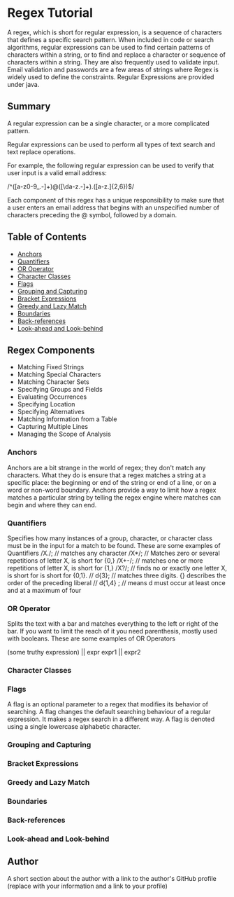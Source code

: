# Regex Tutorial

A regex, which is short for regular expression, is a sequence of characters that defines a specific search pattern. When included in code or search algorithms, regular expressions can be used to find certain patterns of characters within a string, or to find and replace a character or sequence of characters within a string. They are also frequently used to validate input.
Email validation and passwords are a few areas of strings where Regex is widely used to define the constraints. Regular Expressions are provided under java.



## Summary

A regular expression can be a single character, or a more complicated pattern.

Regular expressions can be used to perform all types of text search and text replace operations.

For example, the following regular expression can be used to verify that user input is a valid email address:

/^([a-z0-9_\.-]+)@([\da-z\.-]+)\.([a-z\.]{2,6})$/

Each component of this regex has a unique responsibility to make sure that a user enters an email address that begins with an unspecified number of characters preceding the @ symbol, followed by a domain.

## Table of Contents

- [Anchors](#anchors)
- [Quantifiers](#quantifiers)
- [OR Operator](#or-operator)
- [Character Classes](#character-classes)
- [Flags](#flags)
- [Grouping and Capturing](#grouping-and-capturing)
- [Bracket Expressions](#bracket-expressions)
- [Greedy and Lazy Match](#greedy-and-lazy-match)
- [Boundaries](#boundaries)
- [Back-references](#back-references)
- [Look-ahead and Look-behind](#look-ahead-and-look-behind)

## Regex Components
* Matching Fixed Strings
* Matching Special Characters
* Matching Character Sets
* Specifying Groups and Fields
* Evaluating Occurrences
* Specifying Location
* Specifying Alternatives
* Matching Information from a Table
* Capturing Multiple Lines
* Managing the Scope of Analysis

### Anchors
Anchors are a bit strange in the world of regex; they don't match any characters. What they do is ensure that a regex matches a string at a specific place: the beginning or end of the string or end of a line, or on a word or non-word boundary.
Anchors provide a way to limit how a regex matches a particular string by telling the regex engine where matches can begin and where they can end.

### Quantifiers
Specifies how many instances of a group, character, or character class must be in the input for a match to be found.
These are some examples of Quantifiers /X./; // matches any character /X*/; // Matches zero or several repetitions of letter X, is short for {0,} /X+-/; // matches one or more repetitions of letter X, is short for {1,} /X?/; // finds no or exactly one letter X, is short for is short for {0,1}. // d{3}; // matches three digits. {} describes the order of the preceding liberal // d{1,4} ; // means d must occur at least once and at a maximum of four

### OR Operator
Splits the text with a bar and matches everything to the left or right of the bar. If you want to limit the reach of it you need parenthesis, mostly used with booleans.
These are some examples of OR Operators

(some truthy expression) || expr expr1 || expr2

### Character Classes

### Flags
A flag is an optional parameter to a regex that modifies its behavior of searching. A flag changes the default searching behaviour of a regular expression. It makes a regex search in a different way. A flag is denoted using a single lowercase alphabetic character.

### Grouping and Capturing

### Bracket Expressions

### Greedy and Lazy Match

### Boundaries

### Back-references

### Look-ahead and Look-behind

## Author

A short section about the author with a link to the author's GitHub profile (replace with your information and a link to your profile)
